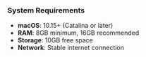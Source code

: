 ### System Requirements
- **macOS**: 10.15+ (Catalina or later)
- **RAM**: 8GB minimum, 16GB recommended
- **Storage**: 10GB free space
- **Network**: Stable internet connection
